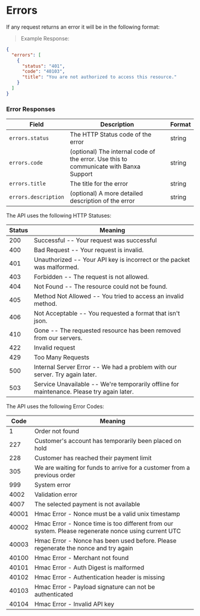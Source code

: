# Errors

If any request returns an error it will be in the following format:

> Example Response:

```json
{
  "errors": [
    {
      "status": "401",
      "code": "40103",
      "title": "You are not authorized to access this resource."
    }
  ]
}
```

### Error Responses

Field | Description | Format
--------- | -------- | -----------
`errors.status`    | The HTTP Status code of the error | string
`errors.code`    | (optional) The internal code of the error. Use this to communicate with Banxa Support | string
`errors.title`    | The title for the error | string
`errors.description`    | (optional) A more detailed description of the error | string

The API uses the following HTTP Statuses:

Status | Meaning
---------- | -------
200 | Successful -- Your request was successful
400 | Bad Request -- Your request is invalid.
401 | Unauthorized -- Your API key is incorrect or the packet was malformed.
403 | Forbidden -- The request is not allowed.
404 | Not Found -- The resource could not be found.
405 | Method Not Allowed -- You tried to access an invalid method.
406 | Not Acceptable -- You requested a format that isn't json.
410 | Gone -- The requested resource has been removed from our servers.
422 | Invalid request 
429 | Too Many Requests 
500 | Internal Server Error -- We had a problem with our server. Try again later.
503 | Service Unavailable -- We're temporarily offline for maintenance. Please try again later.

The API uses the following Error Codes:

Code | Meaning
---------- | -------
1    | Order not found
227  | Customer's account has temporarily been placed on hold
228  | Customer has reached their payment limit
305  | We are waiting for funds to arrive for a customer from a previous order
999  | System error
4002 | Validation error
4007 | The selected payment is not available
40001 | Hmac Error - Nonce must be a valid unix timestamp
40002 | Hmac Error - Nonce time is too different from our system. Please regenerate nonce using current UTC
40003 | Hmac Error - Nonce has been used before. Please regenerate the nonce and try again
40100 | Hmac Error - Merchant not found
40101 | Hmac Error - Auth Digest is malformed
40102 | Hmac Error - Authentication header is missing
40103 | Hmac Error - Payload signature can not be authenticated
40104 | Hmac Error - Invalid API key

